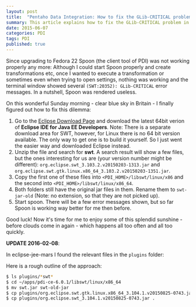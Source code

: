 ```yaml
---
layout: post
title:  "Pentaho Data Integration: How to fix the GLib-CRITICAL problem"
summary: This article explains how to fix the GLib-CRITICAL problem in a very easy fashion
date: 2015-06-07
categories: PDI
tags: PDI
published: true
--- 
```


Since upgrading to Fedora 22 Spoon (the client tool of PDI) was not working properly any more: Although I could start Spoon properly and create transformations etc, once I wanted to execute a transformation or sometimes even when trying to open settings, nothing was working and the terminal window showed several `(SWT:20352): GLib-CRITICAL` error messages. In a nutshell, Spoon was rendered useless.

On this wonderful Sunday morning - clear blue sky in Britain - I finally figured out how to fix this dilemma: 

1. Go to the [Eclipse Download Page](https://www.eclipse.org/downloads/) and download the latest 64bit verion of **Eclipse IDE for Java EE Developers**. Note: There is a separate download area for SWT, however, for Linux there is no 64 bit version available. The only way to get one is to build it yourself. So I just went the easier way and downloaded Eclipse instead.
2. Unzip the file and search for **swt**. A search result will show a few files, but the ones interesting for us are (your version number might be different): `org.eclipse.swt_3.103.2.v20150203-1313.jar` and `org.eclipse.swt.gtk.linux.x86_64_3.103.2.v20150203-1351.jar`.
3. Copy the first one of these files into `<PDI_HOME>/libswt/linux/x86` and the second into `<PDI_HOME>/libswt/linux/x86_64`.
4. Both folders still have the original jar files in them. Rename them to `swt-jar-old` (Note: no extension, so that they are not picked up).
5. Start spoon. There will be a few error messages shown, but so far Spoon is working way better for me then before.

Good luck! Now it's time for me to enjoy some of this splendid sunshine - before clouds come in again - which happens all too often and all too quickly.

**UPDATE 2016-02-08**:

In eclipse-jee-mars I found the relevant files in the `plugins` folder:

Here is a rough outline of the approach:

```bash
$ ls plugins/*swt*
$ cd ~/apps/pdi-ce-6.0.1/libswt/linux/x86_64
$ mv swt.jar swt-old-jar
$ cp plugins/org.eclipse.swt.gtk.linux.x86_64_3.104.1.v20150825-0743.jar .
$ cp plugins/org.eclipse.swt_3.104.1.v20150825-0743.jar .
```